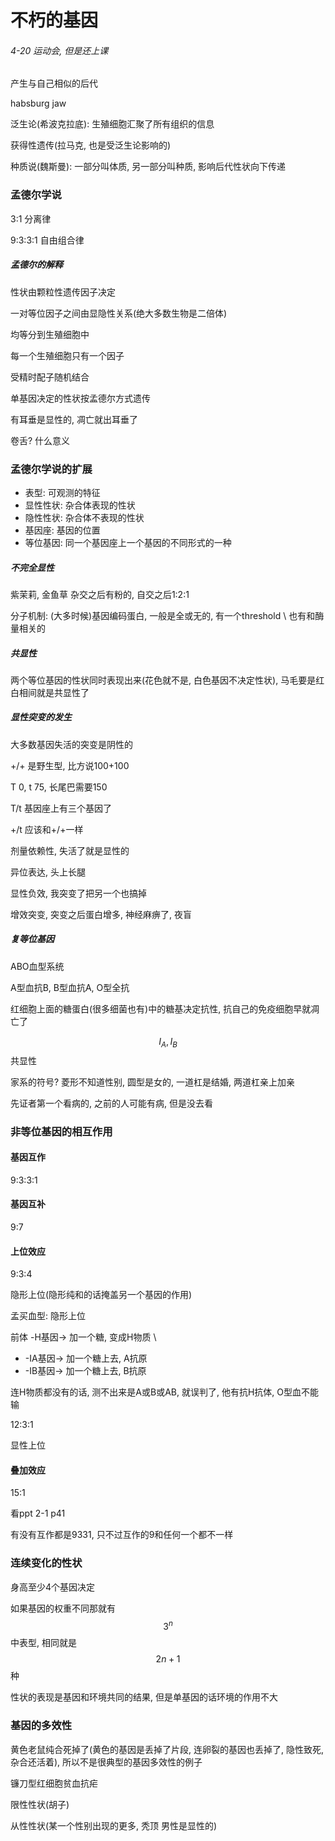 # 不朽的基因

###### 4-20 运动会, 但是还上课

产生与自己相似的后代

habsburg jaw

泛生论(希波克拉底): 生殖细胞汇聚了所有组织的信息

获得性遗传(拉马克, 也是受泛生论影响的)

种质说(魏斯曼): 一部分叫体质, 另一部分叫种质, 影响后代性状向下传递

### 孟德尔学说

3:1 分离律

9:3:3:1 自由组合律

##### 孟德尔的解释

性状由颗粒性遗传因子决定

一对等位因子之间由显隐性关系(绝大多数生物是二倍体)

均等分到生殖细胞中

每一个生殖细胞只有一个因子

受精时配子随机结合

单基因决定的性状按孟德尔方式遗传

有耳垂是显性的, 凋亡就出耳垂了

卷舌? 什么意义

### 孟德尔学说的扩展

 - 表型: 可观测的特征
 - 显性性状: 杂合体表现的性状
 - 隐性性状: 杂合体不表现的性状
 - 基因座: 基因的位置
 - 等位基因: 同一个基因座上一个基因的不同形式的一种

##### 不完全显性

紫茉莉, 金鱼草 杂交之后有粉的, 自交之后1:2:1

分子机制: (大多时候)基因编码蛋白, 一般是全或无的, 有一个threshold \\
也有和酶量相关的

##### 共显性

两个等位基因的性状同时表现出来(花色就不是, 白色基因不决定性状), 马毛要是红白相间就是共显性了

##### 显性突变的发生

大多数基因失活的突变是阴性的

+/+ 是野生型, 比方说100+100

T 0, t 75, 长尾巴需要150

T/t 基因座上有三个基因了

+/t 应该和+/+一样

剂量依赖性, 失活了就是显性的

异位表达, 头上长腿

显性负效, 我突变了把另一个也搞掉

增效突变, 突变之后蛋白增多, 神经麻痹了, 夜盲

##### 复等位基因

ABO血型系统

A型血抗B, B型血抗A, O型全抗

红细胞上面的糖蛋白(很多细菌也有)中的糖基决定抗性, 抗自己的免疫细胞早就凋亡了

$$I_A, I_B$$共显性

家系的符号? 菱形不知道性别, 圆型是女的, 一道杠是结婚, 两道杠亲上加亲

先证者第一个看病的, 之前的人可能有病, 但是没去看

### 非等位基因的相互作用

#### 基因互作

9:3:3:1

####  基因互补

9:7

#### 上位效应

9:3:4

隐形上位(隐形纯和的话掩盖另一个基因的作用)

孟买血型: 隐形上位

前体 -H基因-> 加一个糖, 变成H物质 \\
 - -IA基因-> 加一个糖上去, A抗原
 - -IB基因-> 加一个糖上去, B抗原

连H物质都没有的话, 测不出来是A或B或AB, 就误判了, 他有抗H抗体, O型血不能输

12:3:1

显性上位

#### 叠加效应

15:1

看ppt 2-1 p41

有没有互作都是9331, 只不过互作的9和任何一个都不一样

### 连续变化的性状

身高至少4个基因决定

如果基因的权重不同那就有$$3^n$$中表型, 相同就是$$2n + 1$$种

性状的表现是基因和环境共同的结果, 但是单基因的话环境的作用不大

### 基因的多效性

黄色老鼠纯合死掉了(黄色的基因是丢掉了片段, 连卵裂的基因也丢掉了, 隐性致死, 杂合还活着), 所以不是很典型的基因多效性的例子

镰刀型红细胞贫血抗疟

限性性状(胡子)

从性性状(某一个性别出现的更多, 秃顶 男性是显性的)
